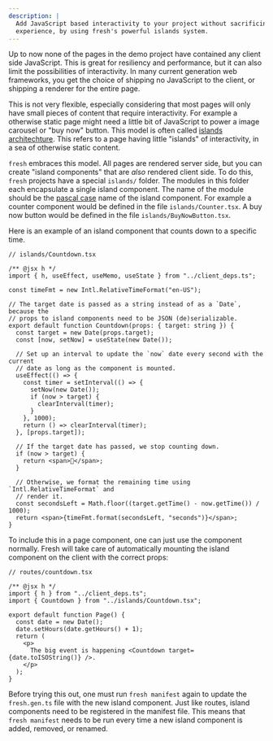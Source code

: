 ```yaml
---
description: |
  Add JavaScript based interactivity to your project without sacrificing user
  experience, by using fresh's powerful islands system. 
---
```


Up to now none of the pages in the demo project have contained any client side
JavaScript. This is great for resiliency and performance, but it can also limit
the possibilities of interactivity. In many current generation web frameworks,
you get the choice of shipping no JavaScript to the client, or shipping a
renderer for the entire page.

This is not very flexible, especially considering that most pages will only have
small pieces of content that require interactivity. For example a otherwise
static page might need a little bit of JavaScript to power a image carousel or
"buy now" button. This model is often called
[islands architechture][islands-architechture]. This refers to a page having
little "islands" of interactivity, in a sea of otherwise static content.

`fresh` embraces this model. All pages are rendered server side, but you can
create "island components" that are _also_ rendered client side. To do this,
`fresh` projects have a special `islands/` folder. The modules in this folder
each encapsulate a single island component. The name of the module should be the
[pascal case][pascal-case] name of the island component. For example a counter
component would be defined in the file `islands/Counter.tsx`. A buy now button
would be defined in the file `islands/BuyNowButton.tsx`.

Here is an example of an island component that counts down to a specific time.

```tsx
// islands/Countdown.tsx

/** @jsx h */
import { h, useEffect, useMemo, useState } from "../client_deps.ts";

const timeFmt = new Intl.RelativeTimeFormat("en-US");

// The target date is passed as a string instead of as a `Date`, because the
// props to island components need to be JSON (de)serializable.
export default function Countdown(props: { target: string }) {
  const target = new Date(props.target);
  const [now, setNow] = useState(new Date());

  // Set up an interval to update the `now` date every second with the current
  // date as long as the component is mounted.
  useEffect(() => {
    const timer = setInterval(() => {
      setNow(new Date());
      if (now > target) {
        clearInterval(timer);
      }
    }, 1000);
    return () => clearInterval(timer);
  }, [props.target]);

  // If the target date has passed, we stop counting down.
  if (now > target) {
    return <span>🎉</span>;
  }

  // Otherwise, we format the remaining time using `Intl.RelativeTimeFormat` and
  // render it.
  const secondsLeft = Math.floor((target.getTime() - now.getTime()) / 1000);
  return <span>{timeFmt.format(secondsLeft, "seconds")}</span>;
}
```

To include this in a page component, one can just use the component normally.
Fresh will take care of automatically mounting the island component on the
client with the correct props:

```tsx
// routes/countdown.tsx

/** @jsx h */
import { h } from "../client_deps.ts";
import { Countdown } from "../islands/Countdown.tsx";

export default function Page() {
  const date = new Date();
  date.setHours(date.getHours() + 1);
  return (
    <p>
      The big event is happening <Countdown target={date.toISOString()} />.
    </p>
  );
}
```

Before trying this out, one must run `fresh manifest` again to update the
`fresh.gen.ts` file with the new island component. Just like routes, island
components need to be registered in the manifest file. This means that
`fresh manifest` needs to be run every time a new island component is added,
removed, or renamed.

[islands-architechture]: https://jasonformat.com/islands-architecture
[pascal-case]: https://en.wiktionary.org/wiki/Pascal_case
